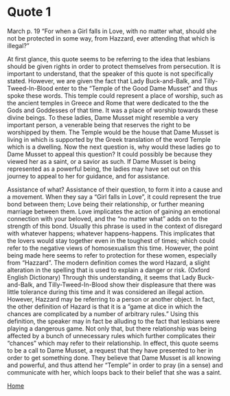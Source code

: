 # Quote 1

March p. 19 “For when a Girl falls in Love, with no matter what, should she not be protected in some way, from Hazzard, ever attending that which is illegal?”

At first glance, this quote seems to be referring to the idea that lesbians should be given rights in order to protect themselves from persecution.  It is important to understand, that the speaker of this quote is not specifically stated.  However, we are given the fact that Lady Buck-and-Balk, and Tilly-Tweed-In-Blood enter to the “Temple of the Good Dame Musset” and thus spoke these words.  This temple could represent a place of worship, such as the ancient temples in Greece and Rome that were dedicated to the the Gods and Goddesses of that time. It was a place of worship towards these divine beings. To these ladies, Dame Musset might resemble a very important person, a venerable being that reserves the right to be worshipped by them.  The Temple would be the house that Dame Musset is living in which is supported by the Greek translation of the word Temple which is a dwelling.  Now the next question is, why would these ladies go to Dame Musset to appeal this question?  It could possibly be because they viewed her as a saint, or a savior as such. If Dame Musset is being represented as a powerful being, the ladies may have set out on this journey to appeal to her for guidance, and for assistance.

Assistance of what?  Assistance of their question, to form it into a cause and a movement.  When they say a “Girl falls in Love”, it could represent the true bond between them; Love being their relationship, or further meaning marriage between them.  Love implicates the action of gaining an emotional connection with your beloved, and the “no matter what” adds on to the strength of this bond.  Usually this phrase is used in the context of disregard with whatever happens; whatever happens-happens.  This implicates that the lovers would stay together even in the toughest of times; which could refer to the negative views of homosexualism this time.  However, the point being made here seems to refer to protection for these women, especially from “Hazzard”.  The modern definition comes the word Hazard, a slight alteration in the spelling that is used to explain a danger or risk. (Oxford English Dictionary)  Through this understanding, it seems that Lady Buck-and-Balk, and Tilly-Tweed-In-Blood show their displeasure that there was little tolerance during this time and it was considered an illegal action.  However, Hazzard may be referring to a person or another object.  In fact, the other definition of Hazard is that it is a “game at dice in which the chances are complicated by a number of arbitrary rules.” Using this definition, the speaker may in fact be alluding to the fact that lesbians were playing a dangerous game.  Not only that, but there relationship was being affected by a bunch of unnecessary rules which further complicates their “chances” which may refer to their relationship.  In effect, this quote seems to be a call to Dame Musset, a request that they have presented to her in order to get something done.  They believe that Dame Musset is all knowing and powerful, and thus attend her “Temple” in order to pray (in a sense) and communicate with her, which loops back to their belief that she was a saint. 

[Home](https://gwilly.github.io/Ladies-Almanack)
